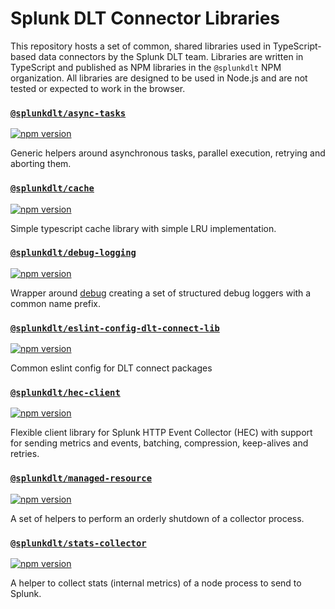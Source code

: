 # Splunk DLT Connector Libraries

This repository hosts a set of common, shared libraries used in TypeScript-based data connectors by the Splunk DLT team. Libraries are written in TypeScript and published as NPM libraries in the `@splunkdlt` NPM organization. All libraries are designed to be used in Node.js and are not tested or expected to work in the browser.

<!-- PACKAGE-LIST -->

### [`@splunkdlt/async-tasks`](./packages/async-tasks)

[![npm version](https://badge.fury.io/js/%40splunkdlt%2Fasync-tasks.svg)](https://npm.im/%40splunkdlt%2Fasync-tasks)

Generic helpers around asynchronous tasks, parallel execution, retrying and aborting them.

### [`@splunkdlt/cache`](./packages/cache)

[![npm version](https://badge.fury.io/js/%40splunkdlt%2Fcache.svg)](https://npm.im/%40splunkdlt%2Fcache)

Simple typescript cache library with simple LRU implementation.

### [`@splunkdlt/debug-logging`](./packages/debug-logging)

[![npm version](https://badge.fury.io/js/%40splunkdlt%2Fdebug-logging.svg)](https://npm.im/%40splunkdlt%2Fdebug-logging)

Wrapper around [debug](https://yarnpkg.com/en/package/debug) creating a set of structured debug loggers with a common name prefix.

### [`@splunkdlt/eslint-config-dlt-connect-lib`](./packages/eslint-config)

[![npm version](https://badge.fury.io/js/%40splunkdlt%2Feslint-config-dlt-connect-lib.svg)](https://npm.im/%40splunkdlt%2Feslint-config-dlt-connect-lib)

Common eslint config for DLT connect packages

### [`@splunkdlt/hec-client`](./packages/hec-client)

[![npm version](https://badge.fury.io/js/%40splunkdlt%2Fhec-client.svg)](https://npm.im/%40splunkdlt%2Fhec-client)

Flexible client library for Splunk HTTP Event Collector (HEC) with support for sending metrics and events, batching, compression, keep-alives and retries.

### [`@splunkdlt/managed-resource`](./packages/managed-resource)

[![npm version](https://badge.fury.io/js/%40splunkdlt%2Fmanaged-resource.svg)](https://npm.im/%40splunkdlt%2Fmanaged-resource)

A set of helpers to perform an orderly shutdown of a collector process.

### [`@splunkdlt/stats-collector`](./packages/stats-collector)

[![npm version](https://badge.fury.io/js/%40splunkdlt%2Fstats-collector.svg)](https://npm.im/%40splunkdlt%2Fstats-collector)

A helper to collect stats (internal metrics) of a node process to send to Splunk.

<!-- PACKAGE-LIST-END -->
